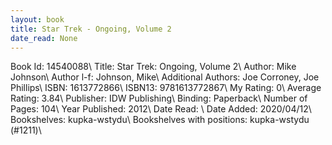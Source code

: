 ```yaml
---
layout: book
title: Star Trek - Ongoing, Volume 2
date_read: None
---
```


Book Id: 14540088\ 
Title: Star Trek: Ongoing, Volume 2\ 
Author: Mike Johnson\ 
Author l-f: Johnson, Mike\ 
Additional Authors: Joe Corroney, Joe Phillips\ 
ISBN: 1613772866\ 
ISBN13: 9781613772867\ 
My Rating: 0\ 
Average Rating: 3.84\ 
Publisher: IDW Publishing\ 
Binding: Paperback\ 
Number of Pages: 104\ 
Year Published: 2012\ 
Date Read: \ 
Date Added: 2020/04/12\ 
Bookshelves: kupka-wstydu\ 
Bookshelves with positions: kupka-wstydu (#1211)\ 

